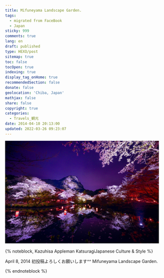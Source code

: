 ```yaml
---
title: Mifuneyama Landscape Garden.
tags:
  - migrated from FaceBook
  - Japan
sticky: 999
comments: true
lang: en
draft: published
type: HEXO/post
sitemap: true
toc: false
tocOpen: true
indexing: true
display_tag_onHome: true
recommendedSection: false
donate: false
geolocation: 'Chiba, Japan'
mathjax: false
share: false
copyright: true
categories:
  - Travels_観光
date: 2014-04-10 20:13:00
updated: 2022-03-26 09:23:07
---
```


 ![](./Mifuneyama-Landscape-Garden/1294562_4102588260030_894892646299895758_o.jpg)

{% noteblock, Kazuhisa Appleman KatsuragiJapanese Culture & Style %}

April 8, 2014
初投稿よろしくお願いします^^
Mifuneyama Landscape Garden.

{% endnoteblock %}
